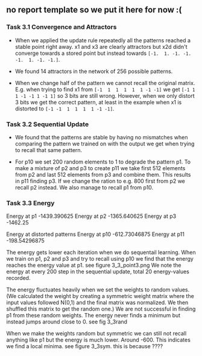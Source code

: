## no report template so we put it here for now :(

### Task 3.1 Convergence and Attractors
- When we applied the update rule repeatedly all the patterns reached a stable point right away. x1 and x3 are clearly attractors but x2d didn't converge towards a stored point but instead towards `[-1.  1. -1. -1. -1.  1. -1. -1.]`. 

- We found 14 attractors in the network of 256 possible patterns. 

- When we change half of the pattern we cannot recall the original matrix. E.g. when trying to find x1 from `[-1  1  1  1  1  1 -1 -1]` we get `[-1 1 1 -1 -1 1 -1 1]` so 3 bits are still wrong. However, when we only distort 3 bits we get the correct pattern, at least in the example when x1 is distorted to `[-1 -1  1  1  1  1 -1 -1]`.


### Task 3.2 Sequential Update
- We found that the patterns are stable by having no mismatches when comparing the pattern we trained on with the output we get when trying to recall that same pattern. 

- For p10 we set 200 random elements to 1 to degrade the pattern p1. To make a mixture of p2 and p3 to create p11 we take first 512 elements from p2 and last 512 elements from p3 and combine them. This results in p11 finding p3. If we change the ration to e.g. 800 first from p2 we recall p2 instead. We also manage to recall p1 from p10.


### Task 3.3 Energy
Energy at p1     -1439.390625
Energy at p2     -1365.640625
Energy at p3     -1462.25

Energy at distorted patterns
Energy at p10    -612.73046875
Energy at p11    -198.54296875 

The energy gets lower each iteration when we do sequentail learning. When we train on p1, p2 and p3 and try to recall using p10 we find that the energy reaches the energy value at p1. see figure 3_3_point3.png We note the energy at every 200 step in the sequential update, total 20 energy-values recorded. 

The energy fluctuates heavily when we set the weights to random values. (We calculated the weight by creating a symmetric weight matrix where the input values followed N(0,1) and the final matrix was normalized. We then shuffled this matrix to get the random one.) We are not successful in finding p1 from these random weights. The energy never finds a minimum but instead jumps around close to 0. see fig 3_3rand

When we make the weights random but symmetric we can still not recall anything like p1 but the energy is much lower. Around -600. This indicates we find a local minima. see figure 3_3sym. this is because ????